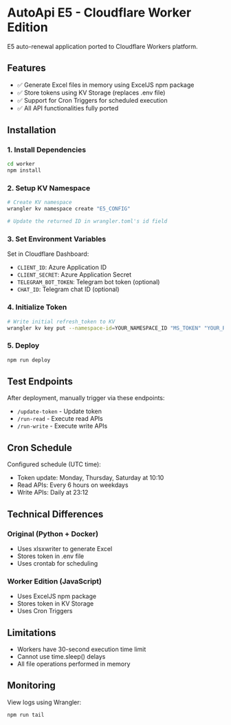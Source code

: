 # AutoApi E5 - Cloudflare Worker Edition

E5 auto-renewal application ported to Cloudflare Workers platform.

## Features

- ✅ Generate Excel files in memory using ExcelJS npm package
- ✅ Store tokens using KV Storage (replaces .env file)
- ✅ Support for Cron Triggers for scheduled execution
- ✅ All API functionalities fully ported

## Installation

### 1. Install Dependencies

```bash
cd worker
npm install
```

### 2. Setup KV Namespace

```bash
# Create KV namespace
wrangler kv namespace create "E5_CONFIG"

# Update the returned ID in wrangler.toml's id field
```

### 3. Set Environment Variables

Set in Cloudflare Dashboard:
- `CLIENT_ID`: Azure Application ID
- `CLIENT_SECRET`: Azure Application Secret
- `TELEGRAM_BOT_TOKEN`: Telegram bot token (optional)
- `CHAT_ID`: Telegram chat ID (optional)

### 4. Initialize Token

```bash
# Write initial refresh_token to KV
wrangler kv key put --namespace-id=YOUR_NAMESPACE_ID "MS_TOKEN" "YOUR_REFRESH_TOKEN" --remote
```

### 5. Deploy

```bash
npm run deploy
```

## Test Endpoints

After deployment, manually trigger via these endpoints:
- `/update-token` - Update token
- `/run-read` - Execute read APIs
- `/run-write` - Execute write APIs

## Cron Schedule

Configured schedule (UTC time):
- Token update: Monday, Thursday, Saturday at 10:10
- Read APIs: Every 6 hours on weekdays
- Write APIs: Daily at 23:12

## Technical Differences

### Original (Python + Docker)
- Uses xlsxwriter to generate Excel
- Stores token in .env file
- Uses crontab for scheduling

### Worker Edition (JavaScript)
- Uses ExcelJS npm package
- Stores token in KV Storage
- Uses Cron Triggers

## Limitations

- Workers have 30-second execution time limit
- Cannot use time.sleep() delays
- All file operations performed in memory

## Monitoring

View logs using Wrangler:
```bash
npm run tail
```
